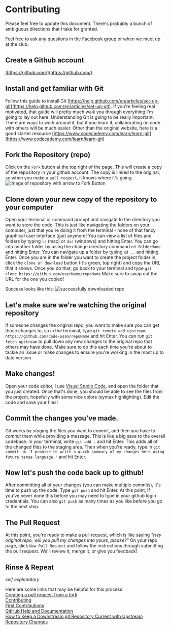 # Contributing

Please feel free to update this document. There's probably a bunch of ambiguous directions that I take for granted.

Feel free to ask any questions in the [Facebook group](https://www.facebook.com/groups/256151891980498) or when we meet up at the club.

## Create a Github account
[https://github.com/](https://github.com/)

## Install and get familiar with Git
Follow this guide to install Git [https://help.github.com/en/articles/set-up-git](https://help.github.com/en/articles/set-up-git). If you're feeling real motivated, that guide will pretty much walk you through everything I'm going to lay out here. Understanding Git is going to be really important. There are ways to work around it, but if you learn it, collaborating on code with others will be much easier. Other than the original website, here is a good starter resource [https://www.codecademy.com/learn/learn-git](https://www.codecademy.com/learn/learn-git)

## Fork the Repository (repo)
Click on the `Fork` button at the top right of the page. This will create a copy of the repository in your github account. The copy is linked to the original, so when you make a `pull request`, it knows where it's going.
![Image of repository with arrow to Fork Button](/img/header.jpg)

## Clone down your new copy of the repository to your computer
Open your terminal or command prompt and navigate to the directory you want to store the code. This is just like navigating the folders on your computer, just that you're doing it from the terminal - none of that fancy graphical user interface (gui) anymore! You can view a list of files and folders by typing `ls` (mac) or `dir` (windows) and hitting Enter. You can go into another folder by using the change directory command `cd folderName` and hitting Enter. You can navigate up a folder by typing `cd ..` and hitting Enter. Once you are in the folder you want to create the project folder in, click the `clone or download` button (It's green, top right) and copy the URL that it shows. Once you do that, go back to your terminal and type `git clone https://github.com/userName/repoName` Make sure to swap out the URL for the one you copied!

Success looks like this:
![successfully downloaded repo](/img/header.jpg)

## Let's make sure we're watching the original repository
If someone changes the original repo, you want to make sure you can get those changes to, so in the terminal, type `git remote add upstream https://github.com/code-osan/repoName` and hit Enter. You can run `git fetch upstream` to pull down any new changes to the original repo that others may have done. Make sure to do this each time you're about to tackle an issue or make changes to ensure you're working in the most up to date version.

## Make changes!
Open your code editor, I use [Visual Studio Code](https://code.visualstudio.com/), and open the folder that you just created. Once that's done, you should be able to see the files from the project, hopefully with some nice colors (syntax highlighting). Edit the code and save your files!

## Commit the changes you've made.
Git works by _staging_ the files you want to commit, and then you have to _commit_ them while providing a message. This is like a big save to the overall codebase. In your terminal, write `git add .` and hit Enter. This adds all of the changed files to the staging area. Then when you're ready, type in `git commit -m 'I promise to write a quick summary of my changes here using future tense language.'` and hit Enter.

## Now let's push the code back up to github!
After committing all of your changes (you can make multiple commits), it's time to push up the code. Type `git push` and hit Enter. At this point, if you've never done this before you may need to type in your github login credentials. You can also `git push` as many times as you like before you go to the next step.

## The Pull Request
At this point, you're ready to make a pull request, which is like saying _"Hey original repo, will you pull my changes into yours, please?"_ On your repo page, click `New Pull Request` and follow the instructions through submitting the pull request. We'll review it, merge it, or give you feedback!

## Rinse & Repeat
_self explanatory_



Here are some links that may be helpful for this process:  
[Creating a pull request from a fork](https://help.github.com/en/articles/creating-a-pull-request-from-a-fork)  
[Contributing](https://github.com/MarcDiethelm/contributing/blob/master/README.md)  
[First Contributions](https://github.com/firstcontributions/first-contributions)  
[GitHub Help and Documentation](https://help.github.com/en)  
[How to Keep a Downstream git Repository Current with Upstream Repository Changes](https://medium.com/sweetmeat/how-to-keep-a-downstream-git-repository-current-with-upstream-repository-changes-10b76fad6d97)  